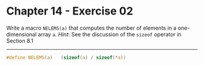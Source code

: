 # Chapter 14 - Exercise 02

Write a macro `NELEMS(a)` that computes the number of elements in a
one-dimensional array `a`.  _Hint_: See the discussion of the `sizeof` operator
in Section 8.1


---

```C
#define NELEMS(a)   (sizeof(a) / sizeof(*a))
```
